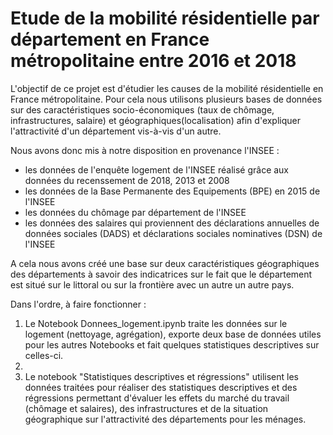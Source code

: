 # Etude de la mobilité résidentielle par département en France métropolitaine entre 2016 et 2018

L'objectif de ce projet est d'étudier les causes de la mobilité résidentielle en France métropolitaine. Pour cela nous utilisons plusieurs bases de données sur des caractéristiques socio-économiques (taux de chômage, infrastructures, salaire) et géographiques(localisation) afin d'expliquer l'attractivité d'un département vis-à-vis d'un autre.

Nous avons donc mis à notre disposition en provenance l'INSEE :
- les données de l'enquête logement de l'INSEE réalisé grâce aux données du recenssement de 2018, 2013 et 2008
- les données de la Base Permanente des Equipements (BPE) en 2015 de l'INSEE
- les données du chômage par département de l'INSEE
- les données des salaires qui proviennent des déclarations annuelles de données sociales (DADS) et déclarations sociales nominatives (DSN) de l'INSEE

A cela nous avons créé une base sur deux caractéristiques géographiques des départements à savoir des indicatrices sur le fait que le département est situé sur le littoral ou sur la frontière avec un autre un autre pays.

Dans l'ordre, à faire fonctionner : 
1) Le Notebook Donnees_logement.ipynb traite les données sur le logement (nettoyage, agrégation), exporte deux base de données utiles pour les autres Notebooks et fait quelques statistiques descriptives sur celles-ci.
2) 
3) Le notebook "Statistiques descriptives et régressions" utilisent les données traitées pour réaliser des statistiques descriptives et des régressions permettant d'évaluer les effets du marché du travail (chômage et salaires), des infrastructures et de la situation géographique sur l'attractivité des départements pour les ménages.
